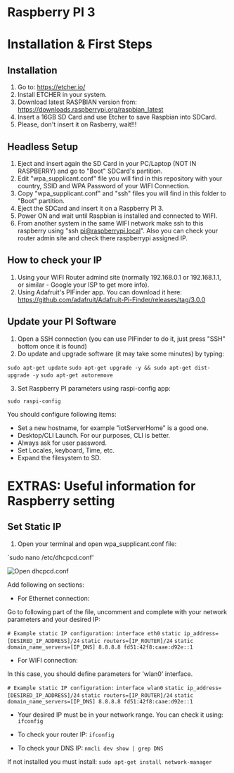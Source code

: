 # Raspberry PI 3
# Installation & First Steps

## Installation

1. Go to: https://etcher.io/
2. Install ETCHER in your system.
3.  Download latest RASPBIAN version from: https://downloads.raspberrypi.org/raspbian_latest
4.  Insert a 16GB SD Card and use Etcher to save Raspbian into SDCard.
5.  Please, don't insert it on Rasberry, wait!!!

## Headless Setup

1. Eject and insert again the SD Card in your PC/Laptop (NOT IN RASPBERRY) and go to "Boot" SDCard's partition.
2. Edit "wpa_supplicant.conf" file you will find in this repository with your country, SSID and WPA Password of your WIFI Connection.
3. Copy "wpa_supplicant.conf" and "ssh" files you will find in this folder to "Boot" partition.
4. Eject the SDCard and insert it on a Raspberry PI 3.
5. Power ON and wait until Raspbian is installed and connected to WIFI.
6. From another system in the same WIFI network make ssh to this raspberry using "ssh pi@raspberrypi.local". Also you can check your router admin site  and check there raspberrypi assigned IP.


## How to check your IP

1. Using your WIFI Router admind site (normally 192.168.0.1 or 192.168.1.1, or similar - Google your ISP to get more info).
2. Using Adafruit's PIFinder app. You can download it here: https://github.com/adafruit/Adafruit-Pi-Finder/releases/tag/3.0.0

## Update your PI Software

1. Open a SSH connection (you can use PIFinder to do it, just press "SSH" bottom once it is found)
2. Do update and upgrade software (it may take some minutes) by typing:

`sudo apt-get update`
`sudo apt-get upgrade -y && sudo apt-get dist-upgrade -y`
`sudo apt-get autoremove`

3. Set Raspberry PI parameters using raspi-config app:

`sudo raspi-config`

You should configure following items: 
* Set a new hostname, for example "iotServerHome" is a good one.
* Desktop/CLI Launch. For our purposes, CLI is better.
* Always ask for user password.
* Set Locales, keyboard, Time, etc.
* Expand the filesystem to SD.


# EXTRAS: Useful information for Raspberry setting

## Set Static IP

1. Open your terminal and open wpa_supplicant.conf file:

`sudo nano /etc/dhcpcd.conf'

![Open dhcpcd.conf](URL_TO_IMAGE)

Add following on sections:

* For Ethernet connection:

Go to following part of the file, uncomment and complete with your network parameters and your desired IP:

`# Example static IP configuration:`
`interface eth0`
`static ip_address=[DESIRED_IP_ADDRESS]/24`
`static routers=[IP_ROUTER]/24`
`static domain_name_servers=[IP_DNS] 8.8.8.8 fd51:42f8:caae:d92e::1`

* For WIFI connection:

In this case, you should define parameters for 'wlan0' interface.

`# Example static IP configuration:`
`interface wlan0`
`static ip_address=[DESIRED_IP_ADDRESS]/24`
`static routers=[IP_ROUTER]/24`
`static domain_name_servers=[IP_DNS] 8.8.8.8 fd51:42f8:caae:d92e::1`

* Your desired IP must be in your network range. You can check it using:
`ifconfig`

* To check your router IP:
`ifconfig`

* To check your DNS IP:
`nmcli dev show | grep DNS`

If not installed you must install:
`sudo apt-get install network-manager`



